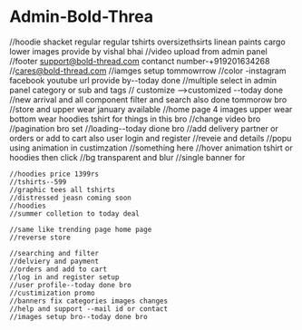# Admin-Bold-Threa

//hoodie shacket regular regular tshirts oversizethsirts linean paints cargo lower images provide by vishal bhai
//video upload from admin panel
//footer support@bold-thread.com contanct number-+919201634268
//cares@bold-thread.com
//iamges setup tommowrrow
//color -instagram facebook youtube url provide by--today done
//multiple select in admin panel category or sub and tags
// customize -->customized --today done
//new arrival and all component filter and search also done tommorow bro
//store and upper wear january available
//home page 4 images upper wear bottom wear hoodies tshirt for things in this bro
//change video bro
//pagination bro set
//loading--today dione bro
//add delivery partner or orders or add to cart also user login and register
//reveie and details
//popu using animation in custimzation
//something here
//hover animation tshirt or hoodies then click
//bg transparent and blur
//single banner for

    //hoodies price 1399rs
    //tshirts--599
    //graphic tees all tshirts
    //distressed jeasn coming soon
    //hoodies
    //summer colletion to today deal

    //same like trending page home page
    //reverse store

    //searching and filter
    //delviery and payment
    //orders and add to cart
    //log in and register setup
    //user profile--today done bro
    //custimization promo
    //banners fix categories images changes
    //help and support --mail id or contact
    //images setup bro--today done bro
